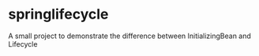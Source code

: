 # springlifecycle
A small project to demonstrate the difference between InitializingBean and Lifecycle
